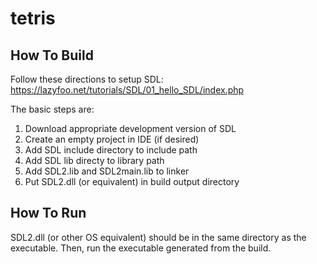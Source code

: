 # tetris

## How To Build
Follow these directions to setup SDL: https://lazyfoo.net/tutorials/SDL/01_hello_SDL/index.php

The basic steps are:
1. Download appropriate development version of SDL
2. Create an empty project in IDE (if desired)
3. Add SDL include directory to include path
4. Add SDL lib directy to library path
5. Add SDL2.lib and SDL2main.lib to linker
6. Put SDL2.dll (or equivalent) in build output directory

## How To Run
SDL2.dll (or other OS equivalent) should be in the same directory as the executable. Then, run the executable generated from the build.
